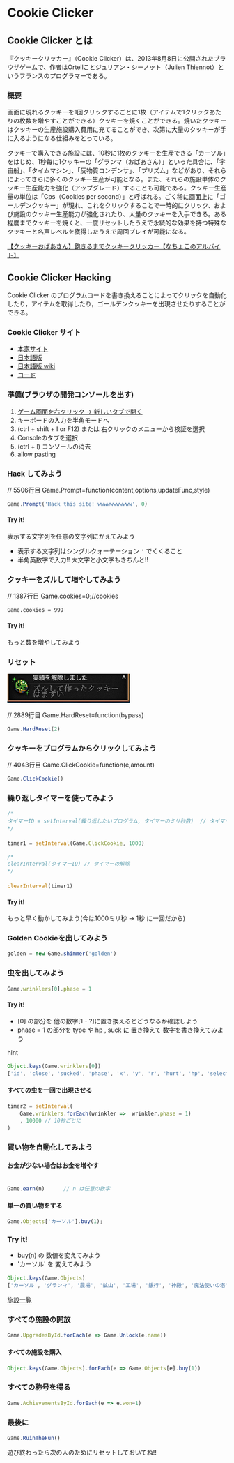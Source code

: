 # Cookie Clicker


## Cookie Clicker とは

『クッキークリッカー』（Cookie Clicker）は、2013年8月8日に公開されたブラウザゲームで、作者はOrteilことジュリアン・シーノット（Julien Thiennot）というフランスのプログラマーである。

### 概要

画面に現れるクッキーを1回クリックするごとに1枚（アイテムで1クリックあたりの枚数を増やすことができる）クッキーを焼くことができる。焼いたクッキーはクッキーの生産施設購入費用に充てることができ、次第に大量のクッキーが手に入るようになる仕組みをとっている。

クッキーで購入できる施設には、10秒に1枚のクッキーを生産できる「カーソル」をはじめ、1秒毎に1クッキーの「グランマ（おばあさん）」といった具合に、「宇宙船」、「タイムマシン」、「反物質コンデンサ」、「プリズム」などがあり、それらによってさらに多くのクッキー生産が可能となる。また、それらの施設単体のクッキー生産能力を強化（アップグレード）することも可能である。クッキー生産量の単位は「Cps（Cookies per second）」と呼ばれる。ごく稀に画面上に「ゴールデンクッキー」が現れ、これをクリックすることで一時的にクリック、および施設のクッキー生産能力が強化されたり、大量のクッキーを入手できる。ある程度までクッキーを焼くと、一度リセットしたうえで永続的な効果を持つ特殊なクッキーと名声レベルを獲得したうえで周回プレイが可能になる。


[【クッキーおばあさん】飽きるまでクッキークリッカー【なちょこのアルバイト】](https://www.youtube.com/watch?v=jlPD-sEcP-A)


## Cookie Clicker Hacking

Cookie Clicker のプログラムコードを書き換えることによってクリックを自動化したり，アイテムを取得したり，ゴールデンクッキーを出現させたりすることができる。

### Cookie Clicker サイト

- [本家サイト](http://orteil.dashnet.org/cookieclicker/)
- [日本語版](http://natto0wtr.web.fc2.com/CookieClicker/)
- [日本語版 wiki](https://w.atwiki.jp/cookieclickerjpn/)
- [コード](./src/main.js)

### 準備(ブラウザの開発コンソールを出す)

1. [ゲーム画面を右クリック -> 新しいタブで開く](http://natto0wtr.web.fc2.com/CookieClicker/)
2. キーボードの入力を半角モードへ
3. (ctrl + shift + I or F12) または 右クリックのメニューから検証を選択
4. Consoleのタブを選択
5. (ctrl + l) コンソールの消去
6. allow pasting


### Hack してみよう

// 5506行目 Game.Prompt=function(content,options,updateFunc,style)


``` js
Game.Prompt('Hack this site! wwwwwwwwwww', 0)
```

#### Try it!

表示する文字列を任意の文字列にかえてみよう

- 表示する文字列はシングルクォーテーション `'` でくくること
- 半角英数字で入力!!  大文字と小文字もきちんと!!

### クッキーをズルして増やしてみよう

// 1387行目 Game.cookies=0;//cookies


```
Game.cookies = 999
```

#### Try it!

もっと数を増やしてみよう

### リセット

![ズルして作ったクッキーはまずい](./image/cheet.png)

// 2889行目 Game.HardReset=function(bypass)

```js
Game.HardReset(2)
```

### クッキーをプログラムからクリックしてみよう 

// 4043行目 Game.ClickCookie=function(e,amount)


```js
Game.ClickCookie()
```

### 繰り返しタイマーを使ってみよう


```js
/*
タイマーID = setInterval(繰り返したいプログラム, タイマーのミリ秒数)  // タイマーのセット
*/

timer1 = setInterval(Game.ClickCookie, 1000)
```

```js
/*
clearInterval(タイマーID) // タイマーの解除
*/

clearInterval(timer1)
```

#### Try it!

もっと早く動かしてみよう(今は1000ミリ秒 -> 1秒 に一回だから)

### Golden Cookieを出してみよう

```js
golden = new Game.shimmer('golden')
```

### 虫を出してみよう

```js
Game.wrinklers[0].phase = 1
```

#### Try it!

- [0] の部分を 他の数字[1 - ?]に置き換えるとどうなるか確認しよう
- phase = 1 の部分を type や hp , suck に 置き換えて 数字を書き換えてみよう

hint
```js
Object.keys(Game.wrinklers[0])
['id', 'close', 'sucked', 'phase', 'x', 'y', 'r', 'hurt', 'hp', 'selected', 'type']
```

#### すべての虫を一回で出現させる

```js  
timer2 = setInterval(
    Game.wrinklers.forEach(wrinkler =>  wrinkler.phase = 1)
    , 10000 // 10秒ごとに
)
```

### 買い物を自動化してみよう

#### お金が少ない場合はお金を増やす

```js

Game.earn(n)      // n は任意の数字

```

#### 単一の買い物をする

```js
Game.Objects['カーソル'].buy(1);
```

### Try it!

- buy(n) の 数値を変えてみよう
- 'カーソル' を 変えてみよう

```js
Object.keys(Game.Objects)
['カーソル', 'グランマ', '農場', '鉱山', '工場', '銀行', '神殿', '魔法使いの塔', '宇宙船', '錬金術室', 'ポータル', 'タイムマシン', '反物質凝縮器', 'プリズム', 'チャンスメーカー', '自己無限生成エンジン', 'Javascriptコンソール', '遊休宇宙']
```
[施設一覧](https://w.atwiki.jp/cookieclickerjpn/pages/7.html)

### すべての施設の開放

```js
Game.UpgradesById.forEach(e => Game.Unlock(e.name))
```


#### すべての施設を購入

```js
Object.keys(Game.Objects).forEach(e => Game.Objects[e].buy(1))
```


### すべての称号を得る

```js
Game.AchievementsById.forEach(e => e.won=1)
```


### 最後に

```js
Game.RuinTheFun()
```

遊び終わったら次の人のためにリセットしておいてね!!
